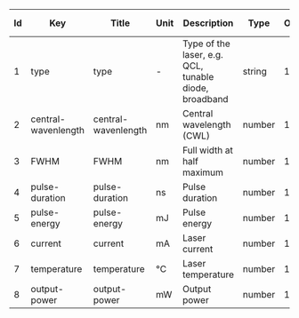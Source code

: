 | Id   | Key       | Title      | Unit | Description            | Type  | Occ  | Allowed values |
| ---- | ----      | -----      | ---- | -----------              | ----  | ---- | -------------- 
|1  | type     | type                | -    | Type of the laser, e.g. QCL, tunable diode, broadband  |string |1| |
|2  | central-wavenlength | central-wavenlength  | nm   | Central wavelength (CWL)                              |number |1| |
|3  | FWHM      | FWHM                 | nm   | Full width at half maximum                             |number |1| |
|4  | pulse-duration  | pulse-duration        | ns   | Pulse duration                                         |number |1| |
|5  | pulse-energy    | pulse-energy          | mJ   | Pulse energy                                           |number |1| |
|6  | current     | current               | mA   | Laser current                                          |number |1|  |
|7  | temperature   | temperature         | °C   | Laser temperature                                      |number |1|   |
|8  | output-power   | output-power          | mW   | Output power                                        |number |1| |